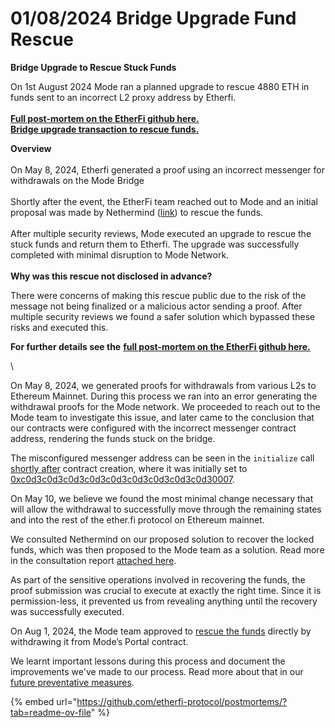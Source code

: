 # 01/08/2024 Bridge Upgrade Fund Rescue

**Bridge Upgrade to Rescue Stuck Funds**

On 1st August 2024 Mode ran a planned upgrade to rescue 4880 ETH in funds sent to an incorrect L2 proxy address by Etherfi. \
\
[**Full post-mortem on the EtherFi github here.** ](https://github.com/etherfi-protocol/postmortems/?tab=readme-ov-file)\
[**Bridge upgrade transaction to rescue funds.** ](https://etherscan.io/tx/0x9154d2b581e84b15615b4a857476af9fa6b682622d6e30e7c28bae6331a5fe39)

**Overview**\
\
On May 8, 2024, Etherfi generated a proof using an incorrect messenger for withdrawals on the Mode Bridge \
\
Shortly after the event, the EtherFi team reached out to Mode and an initial proposal was made by Nethermind ([link](https://github.com/etherfi-protocol/postmortems/blob/master/1715209000-l2-l1-sync-misconfiguration/NM0243-ETHERFI-REPORT.pdf)) to rescue the funds. \
\
After multiple security reviews, Mode executed an upgrade to rescue the stuck funds and return them to Etherfi. The upgrade was successfully completed with minimal disruption to Mode Network. \
&#x20;\
**Why was this rescue not disclosed in advance?**&#x20;

There were concerns of making this rescue public due to the risk of the message not being finalized or a malicious actor sending a proof. After multiple security reviews we found a safer solution which bypassed these risks and executed this.&#x20;

**For further details see the** [**full post-mortem on the EtherFi github here.** ](https://github.com/etherfi-protocol/postmortems/?tab=readme-ov-file)

\










On May 8, 2024, we generated proofs for withdrawals from various L2s to Ethereum Mainnet. During this process we ran into an error generating the withdrawal proofs for the Mode network. We proceeded to reach out to the Mode team to investigate this issue, and later came to the conclusion that our contracts were configured with the incorrect messenger contract address, rendering the funds stuck on the bridge.

The misconfigured messenger address can be seen in the `initialize` call [shortly after](https://explorer.mode.network/tx/0x7615241a93e8d64560a8f9169ff82c048b53ae65d6bf3caee0dd9e85a0f8878a) contract creation, where it was initially set to [0xc0d3c0d3c0d3c0d3c0d3c0d3c0d3c0d3c0d30007](https://explorer.mode.network/address/0xc0d3c0d3c0d3c0d3c0d3c0d3c0d3c0d3c0d30007).

On May 10, we believe we found the most minimal change necessary that will allow the withdrawal to successfully move through the remaining states and into the rest of the ether.fi protocol on Ethereum mainnet.

We consulted Nethermind on our proposed solution to recover the locked funds, which was then proposed to the Mode team as a solution. Read more in the consultation report [attached here](https://github.com/etherfi-protocol/postmortems/blob/master/1715209000-l2-l1-sync-misconfiguration/NM0243-ETHERFI-REPORT.pdf).

As part of the sensitive operations involved in recovering the funds, the proof submission was crucial to execute at exactly the right time. Since it is permission-less, it prevented us from revealing anything until the recovery was successfully executed.

On Aug 1, 2024, the Mode team approved to [rescue the funds](https://etherscan.io/tx/0x9154d2b581e84b15615b4a857476af9fa6b682622d6e30e7c28bae6331a5fe39) directly by withdrawing it from Mode’s Portal contract.

We learnt important lessons during this process and document the improvements we've made to our process. Read more about that in our [future preventative measures](https://github.com/etherfi-protocol/postmortems/blob/master/1715209000-l2-l1-sync-misconfiguration/prevention.md).





















{% embed url="https://github.com/etherfi-protocol/postmortems/?tab=readme-ov-file" %}
